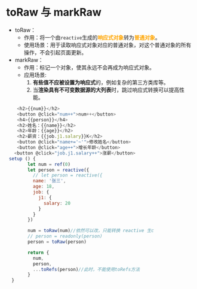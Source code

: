 # toRaw 与 markRaw

- toRaw：
  - 作用：将一个由`reactive`生成的<strong style="color:orange">响应式对象</strong>转为<strong style="color:orange">普通对象</strong>。
  - 使用场景：用于读取响应式对象对应的普通对象，对这个普通对象的所有操作，不会引起页面更新。
- markRaw：
  - 作用：标记一个对象，使其永远不会再成为响应式对象。
  - 应用场景:
    1. **有些值不应被设置为响应式**的，例如复杂的第三方类库等。
    2. 当**渲染具有不可变数据源的大列表**时，跳过响应式转换可以提高性能。

```js
    <h2>{{num}}</h2>
    <button @click="num++">num++</button>
    <h4>{{person}}</h4>
    <h2>姓名：{{name}}</h2>
    <h2>年龄：{{age}}</h2>
    <h2>薪资：{{job.j1.salary}}K</h2>
    <button @click="name+='~'">修改姓名</button>
    <button @click="age++">增长年龄</button>
   <button @click="job.j1.salary++">涨薪</button> 
 setup () {
        let num = ref(0)
        let person = reactive({ 
          // let person = reactive({
          name: '张三',
          age: 18,
          job: {
            j1: {
              salary: 20
            }
          }
        })

        num = toRaw(num)//依然可以改，只能转换 reactive 生c
        // person = readonly(person)
        person = toRaw(person)

        return {
          num,
          person,
          ...toRefs(person)//此时，不能使用toRefs方法
        }
  }
```
